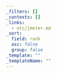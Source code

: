 ```yaml
---
_filters: []
_contexts: []
_links:
  - etc/jmeter.md
_sort:
  field: rank
  asc: false
  group: false
_template: ""
_templateName: ""
---
```

